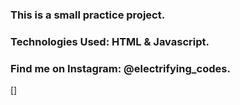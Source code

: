 ### This is a small practice project.

### Technologies Used: HTML & Javascript.

### Find me on Instagram: @electrifying_codes.

[]